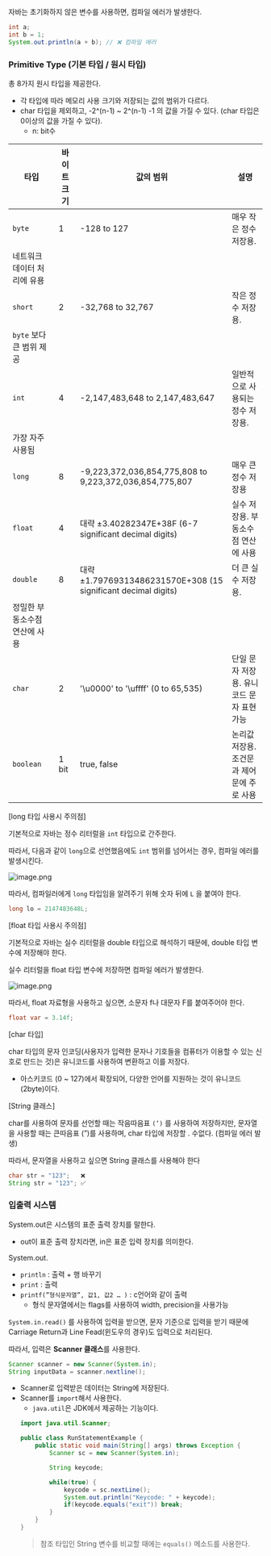 자바는 초기화하지 않은 변수를 사용하면, 컴파일 에러가 발생한다.

```java
int a;
int b = 1;
System.out.println(a + b); // ❌ 컴파일 에러
```

### Primitive Type (기본 타입 / 원시 타입)

총 8가지 원시 타입을 제공한다.

- 각 타입에 따라 메모리 사용 크기와 저장되는 값의 범위가 다르다.
- char 타입을 제외하고, -2^(n-1) ~ 2^(n-1) -1 의 값을 가질 수 있다. (char 타입은 0이상의 값을 가질 수 있다).
  - n: bit수

| 타입                          | 바이트 크기 | 값의 범위                                                      | 설명                                       |
| ----------------------------- | ----------- | -------------------------------------------------------------- | ------------------------------------------ |
| `byte`                        | 1           | -128 to 127                                                    | 매우 작은 정수 저장용.                     |
| 네트워크 데이터 처리에 유용   |
| `short`                       | 2           | -32,768 to 32,767                                              | 작은 정수 저장용.                          |
| `byte` 보다 큰 범위 제공      |
| `int`                         | 4           | -2,147,483,648 to 2,147,483,647                                | 일반적으로 사용되는 정수 저장용.           |
| 가장 자주 사용됨              |
| `long`                        | 8           | -9,223,372,036,854,775,808 to 9,223,372,036,854,775,807        | 매우 큰 정수 저장용                        |
| `float`                       | 4           | 대략 ±3.40282347E+38F (6-7 significant decimal digits)         | 실수 저장용. 부동소수점 연산에 사용        |
| `double`                      | 8           | 대략 ±1.79769313486231570E+308 (15 significant decimal digits) | 더 큰 실수 저장용.                         |
| 정밀한 부동소수점 연산에 사용 |
| `char`                        | 2           | '\u0000' to '\uffff' (0 to 65,535)                             | 단일 문자 저장용. 유니코드 문자 표현 가능  |
| `boolean`                     | 1 bit       | true, false                                                    | 논리값 저장용. 조건문과 제어문에 주로 사용 |

[long 타입 사용시 주의점]

기본적으로 자바는 정수 리터럴을 `int` 타입으로 간주한다.

따라서, 다음과 같이 `long`으로 선언했음에도 `int` 범위를 넘어서는 경우, 컴파일 에러를 발생시킨다.

![image.png](https://prod-files-secure.s3.us-west-2.amazonaws.com/eeab3f36-a8f3-42ff-a354-cbb7f6130b3a/9468b1ee-e4f7-4128-9df1-c62d3d52c6a6/image.png)

따라서, 컴파일러에게 `long` 타입임을 알려주기 위해 숫자 뒤에 `L` 을 붙여야 한다.

```java
long lo = 2147483648L;
```

[float 타입 사용시 주의점]

기본적으로 자바는 실수 리터럴을 double 타입으로 해석하기 때문에, double 타입 변수에 저장해야 한다.

실수 리터럴을 float 타입 변수에 저장하면 컴파일 에러가 발생한다.

![image.png](https://prod-files-secure.s3.us-west-2.amazonaws.com/eeab3f36-a8f3-42ff-a354-cbb7f6130b3a/9701d01c-089a-4c1f-8834-0ba94d3fa5d2/image.png)

따라서, float 자료형을 사용하고 싶으면, 소문자 f나 대문자 F를 붙여주어야 한다.

```java
float var = 3.14f;
```

[char 타입]

char 타입의 문자 인코딩(사용자가 입력한 문자나 기호들을 컴퓨터가 이용할 수 있는 신호로 만드는 것)은 유니코드를 사용하여 변환하고 이를 저장다.

- 아스키코드 (0 ~ 127)에서 확장되어, 다양한 언어를 지원하는 것이 유니코드(2byte)이다.

[String 클래스]

char를 사용하여 문자를 선언할 때는 작음따음표 `(’)` 를 사용하여 저장하지만, 문자열을 사용할 때는 큰따음표 (”)를 사용하며, char 타입에 저장할 . 수없다. (컴파일 에러 발생)

따라서, 문자열을 사용하고 싶으면 String 클래스를 사용해야 한다

```java
char str = "123";   ❌
String str = "123"; ✅
```

### 입출력 시스템

System.out은 시스템의 표준 출력 장치를 말한다.

- out이 표준 출력 장치라면, in은 표준 입력 장치를 의미한다.

System.out.

- `println` : 출력 + 행 바꾸기
- `print` : 출력
- `printf(”형식문자열”, 값1, 값2 … )` : c언어와 같이 출력
  - 형식 문자열에서는 flags를 사용하여 width, precision을 사용가능

`System.in.read()` 를 사용하여 입력을 받으면, 문자 기준으로 입력을 받기 때문에 Carriage Return과 Line Fead(윈도우의 경우)도 입력으로 처리된다.

따라서, 입력은 **Scanner 클래스**를 사용한다.

```java
Scanner scanner = new Scanner(System.in);
String inputData = scanner.nextline();
```

- Scanner로 입력받은 데이터는 String에 저장된다.
- Scanner를 `import`해서 사용한다.
  - `java.util`은 JDK에서 제공하는 기능이다.
  ```java
  import java.util.Scanner;

  public class RunStatementExample {
      public static void main(String[] args) throws Exception {
          Scanner sc = new Scanner(System.in);

          String keycode;

          while(true) {
              keycode = sc.nextLine();
              System.out.println("Keycode: " + keycode);
              if(keycode.equals("exit")) break;
          }
      }
  }
  ```
  > 참조 타입인 String 변수를 비교할 때에는 `equals()` 메소드를 사용한다.
